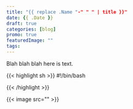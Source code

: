 ```yaml
---
title: "{{ replace .Name "-" " " | title }}"
date: {{ .Date }}
draft: true
categories: [blog]
promo: true
featuredImage: ""
tags:
---
```


Blah blah blah here is text.

{{< highlight sh >}}
#!/bin/bash

{{< /highlight >}}

{{< image src=""    >}}